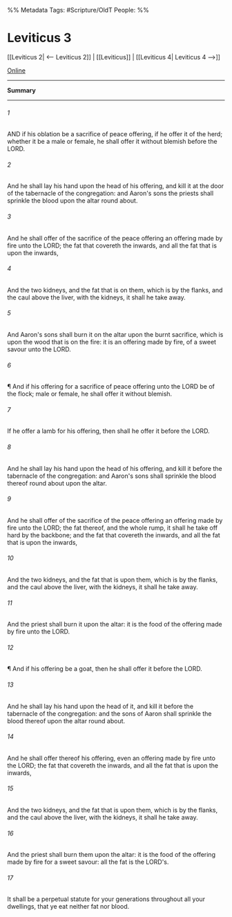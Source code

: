 

%% Metadata
Tags: #Scripture/OldT
People: 
%%
# Leviticus 3
[[Leviticus 2| <-- Leviticus 2]] | [[Leviticus]] | [[Leviticus 4| Leviticus 4 -->]]

[Online](https://churchofjesuschrist.org/study/scriptures/ot/lev/3?lang=eng)

---
__Summary__



---

###### 1
AND if his oblation be a sacrifice of peace offering, if he offer it of the herd; whether it be a male or female, he shall offer it without blemish before the LORD.
###### 2
And he shall lay his hand upon the head of his offering, and kill it at the door of the tabernacle of the congregation: and Aaron's sons the priests shall sprinkle the blood upon the altar round about.
###### 3
And he shall offer of the sacrifice of the peace offering an offering made by fire unto the LORD; the fat that covereth the inwards, and all the fat that is upon the inwards,
###### 4
And the two kidneys, and the fat that is on them, which is by the flanks, and the caul above the liver, with the kidneys, it shall he take away.
###### 5
And Aaron's sons shall burn it on the altar upon the burnt sacrifice, which is upon the wood that is on the fire: it is an offering made by fire, of a sweet savour unto the LORD.
###### 6
¶ And if his offering for a sacrifice of peace offering unto the LORD be of the flock; male or female, he shall offer it without blemish.
###### 7
If he offer a lamb for his offering, then shall he offer it before the LORD.
###### 8
And he shall lay his hand upon the head of his offering, and kill it before the tabernacle of the congregation: and Aaron's sons shall sprinkle the blood thereof round about upon the altar.
###### 9
And he shall offer of the sacrifice of the peace offering an offering made by fire unto the LORD; the fat thereof, and the whole rump, it shall he take off hard by the backbone; and the fat that covereth the inwards, and all the fat that is upon the inwards,
###### 10
And the two kidneys, and the fat that is upon them, which is by the flanks, and the caul above the liver, with the kidneys, it shall he take away.
###### 11
And the priest shall burn it upon the altar: it is the food of the offering made by fire unto the LORD.
###### 12
¶ And if his offering be a goat, then he shall offer it before the LORD.
###### 13
And he shall lay his hand upon the head of it, and kill it before the tabernacle of the congregation: and the sons of Aaron shall sprinkle the blood thereof upon the altar round about.
###### 14
And he shall offer thereof his offering, even an offering made by fire unto the LORD; the fat that covereth the inwards, and all the fat that is upon the inwards,
###### 15
And the two kidneys, and the fat that is upon them, which is by the flanks, and the caul above the liver, with the kidneys, it shall he take away.
###### 16
And the priest shall burn them upon the altar: it is the food of the offering made by fire for a sweet savour: all the fat is the LORD's.
###### 17
It shall be a perpetual statute for your generations throughout all your dwellings, that ye eat neither fat nor blood.



